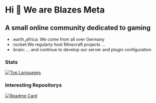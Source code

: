 <h1 align="left">Hi 👋 We are Blazes Meta</h1>

A small online community dedicated to gaming 
------------------------------------------------------------------


<ul>
    <li>:earth_africa: We come from all over Germany</li>
    <li>:rocket:We regularly host Minecraft projects ...</li>
    <li>:brain: ... and continue to develop our server and plugin configuration</li>
</ul>


### Stats
[![Top Languages](https://github-readme-stats.vercel.app/api/top-langs/?username=Blazes-Meta&layout=compact&theme=dark&bg_color=161928&title_color=ffffff&text_color=ffffff&border_color=2A2630&langs_count=8)](https://github.com/annhilati)

### Interesting Repositorys
[![Readme Card](https://github-readme-stats.vercel.app/api/pin/?username=Blazes-Meta&repo=meta-maltino&theme=dark&bg_color=161928&title_color=ffffff&text_color=ffffff&border_color=2A2630&description_lines_count=3)](https://github.com/annhilati/servertools-datapack/)